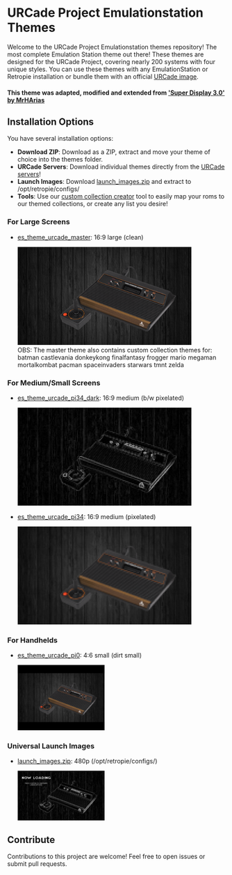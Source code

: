 # URCade Project Emulationstation Themes

Welcome to the URCade Project Emulationstation themes repository! The most complete Emulation Station theme out there! These themes are designed for the URCade Project, covering nearly 200 systems with four unique styles. You can use these themes with any EmulationStation or Retropie installation or bundle them with an official [URCade image](https://surtarso.ddns.net/urcade-files/).
#### This theme was adapted, modified and extended from ['Super Display 3.0' by MrHArias](https://github.com/mrharias/es-theme-superdisplay)

## Installation Options

You have several installation options:

- **Download ZIP**: Download as a ZIP, extract and move your theme of choice into the themes folder.
- **URCade Servers**: Download individual themes directly from the [URCade servers](https://surtarso.ddns.net/urcade-files/)!
- **Launch Images**: Download [launch_images.zip](https://github.com/surtarso/es-theme-urcade/raw/main/launch_images.zip) and extract to /opt/retropie/configs/
- **Tools**: Use our [custom collection creator](https://github.com/surtarso/es-theme-urcade/tree/main/tools) tool to easily map your roms to our themed collections, or create any list you desire!

### For Large Screens

- [es_theme_urcade_master](https://github.com/surtarso/es-theme-urcade/tree/main/es_theme_urcade_master): 16:9 large (clean)
  
  <div style="width: 400px;">
    <img src="https://github.com/surtarso/es-theme-urcade/raw/main/es_theme_urcade_master/atari2600/_inc/background.png" alt="master screenshot">
  </div>
    OBS: The master theme also contains custom collection themes for: batman castlevania donkeykong finalfantasy frogger mario megaman mortalkombat pacman spaceinvaders starwars tmnt zelda
### For Medium/Small Screens

- [es_theme_urcade_pi34_dark](https://github.com/surtarso/es-theme-urcade/tree/main/es_theme_urcade_pi34_dark): 16:9 medium (b/w pixelated)
  
  <div style="width: 400px;">
    <img src="https://github.com/surtarso/es-theme-urcade/raw/main/es_theme_urcade_pi34_dark/atari2600/_inc/background.png" alt="pi34-dark screenshot">
  </div>

- [es_theme_urcade_pi34](https://github.com/surtarso/es-theme-urcade/tree/main/es_theme_urcade_pi34): 16:9 medium (pixelated)
  
  <div style="width: 400px;"> <!-- Adjust the width as needed -->
      <img src="https://github.com/surtarso/es-theme-urcade/raw/main/es_theme_urcade_pi34/atari2600/_inc/background.png" alt="pi34 screenshot">
  </div>

### For Handhelds

- [es_theme_urcade_pi0](https://github.com/surtarso/es-theme-urcade/tree/main/es_theme_urcade_pi0): 4:6 small (dirt small)
  
  <div style="width: 200px;"> <!-- Adjust the width as needed -->
     <img src="https://github.com/surtarso/es-theme-urcade/raw/main/es_theme_urcade_pi0/atari2600/_inc/background.png" alt="pi0 screenshot">
  </div>

### Universal Launch Images

- [launch_images.zip](https://github.com/surtarso/es-theme-urcade/raw/main/launch_images.zip): 480p (/opt/retropie/configs/)
  
  <div style="width: 200px;"> <!-- Adjust the width as needed -->
     <img src="https://github.com/surtarso/es-theme-urcade/raw/main/launching.png" alt="launch image screenshot">
  </div>

## Contribute

Contributions to this project are welcome! Feel free to open issues or submit pull requests.
